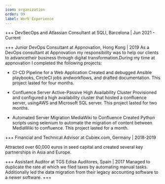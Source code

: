 ```yaml
---
icon: organization
order: 99
label: Work Experience 
---
```


+++ DevSecOps and Atlassian Consultant at SQLI, Barcelona | Jun 2021 - Current



+++ Junior DevOps Consultant at  Appnovation, Hong Kong | 2019
As a DevOps consultant at Appnovation my responsibility was to help our clients to advancetheir business through digital transformation.During my time at appnovation I completed the following projects:

- CI-CD Pipeline for a Web Application
Created and debugged Ansible playbooks, CircleCI jobs andworkflows, and drafted documentation. This project lasted for four months.

- Confluence Server Active-Passive High Availability Cluster
Provisioned and configured a high availability cluster that hosted a confluence server, usingAWS and Microsoft SQL server. This project lasted for two months.

- Automated Server Migration MediaWiki to Confluence
Created Python scripts using selenium to automate the migration of content between MediaWiki to confluence. This project lasted for a month.

+++ Financial and Technical Advisor at Cubiex.com, Germany | 2018-2019

Attracted over 60,000 euros in seed capital and created several key partnerships in Asia and Europe.

+++ Assistant Auditor at TGS Edisa Auditores, Spain | 2017
Managed to duplicate the rate at which we filed taxes by automating manual tasks. Additionally led the data migration from their legacy accounting software to a newer software.
+++


